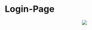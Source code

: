 # Login-Page

<div align="center">
  <img src="![WhatsApp Image 2022-02-15 at 20 05 59](https://user-images.githubusercontent.com/15936327/154165441-6eaffcbc-09c8-400b-8a84-a29bd3ab9b41.jpeg)" />
</div>
